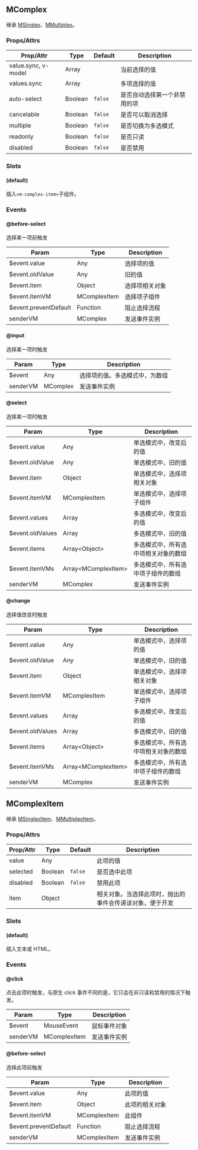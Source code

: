 ## MComplex

继承 [MSinglex](../m-singlex)、[MMultiplex](../m-multiplex)。

### Props/Attrs

| Prop/Attr | Type | Default | Description |
| --------- | ---- | ------- | ----------- |
| value.sync, v-model | Array | | 当前选择的值 |
| values.sync | Array | | 多项选择的值 |
| auto-select | Boolean | `false` | 是否自动选择第一个非禁用的项 |
| cancelable | Boolean | `false` | 是否可以取消选择 |
| multiple | Boolean | `false` | 是否切换为多选模式 |
| readonly | Boolean | `false` | 是否只读 |
| disabled | Boolean | `false` | 是否禁用 |

### Slots

#### (default)

插入`<m-complex-item>`子组件。

### Events

#### @before-select

选择某一项前触发

| Param | Type | Description |
| ----- | ---- | ----------- |
| $event.value | Any | 选择项的值 |
| $event.oldValue | Any | 旧的值 |
| $event.item | Object | 选择项相关对象 |
| $event.itemVM | MComplexItem | 选择项子组件 |
| $event.preventDefault | Function | 阻止选择流程 |
| senderVM | MComplex | 发送事件实例 |

#### @input

选择某一项时触发

| Param | Type | Description |
| ----- | ---- | ----------- |
| $event | Any | 选择项的值。多选模式中，为数组 |
| senderVM | MComplex | 发送事件实例 |

#### @select

选择某一项时触发

| Param | Type | Description |
| ----- | ---- | ----------- |
| $event.value | Any | 单选模式中，改变后的值 |
| $event.oldValue | Any | 单选模式中，旧的值 |
| $event.item | Object | 单选模式中，选择项相关对象 |
| $event.itemVM | MComplexItem | 单选模式中，选择项子组件 |
| $event.values | Array | 多选模式中，改变后的值 |
| $event.oldValues | Array | 多选模式中，旧的值 |
| $event.items | Array\<Object\> | 多选模式中，所有选中项相关对象的数组 |
| $event.itemVMs | Array\<MComplexItem\> | 多选模式中，所有选中项子组件的数组 |
| senderVM | MComplex | 发送事件实例 |

#### @change

选择值改变时触发

| Param | Type | Description |
| ----- | ---- | ----------- |
| $event.value | Any | 单选模式中，选择项的值 |
| $event.oldValue | Any | 单选模式中，旧的值 |
| $event.item | Object | 单选模式中，选择项相关对象 |
| $event.itemVM | MComplexItem |  单选模式中，选择项子组件 |
| $event.values | Array | 多选模式中，改变后的值 |
| $event.oldValues | Array | 多选模式中，旧的值 |
| $event.items | Array\<Object\> | 多选模式中，所有选中项相关对象的数组 |
| $event.itemVMs | Array\<MComplexItem\> | 多选模式中，所有选中项子组件的数组 |
| senderVM | MComplex | 发送事件实例 |

## MComplexItem

继承 [MSinglexItem](../m-singlex#MSinglexItem)、[MMultiplexItem](../m-multiplex/api#MMultiplexItem)。

### Props/Attrs

| Prop/Attr | Type | Default | Description |
| --------- | ---- | ------- | ----------- |
| value | Any | | 此项的值 |
| selected | Boolean | `false` | 是否选中此项 |
| disabled | Boolean | `false` | 禁用此项 |
| item | Object | | 相关对象。当选择此项时，抛出的事件会传递该对象，便于开发 |

### Slots

#### (default)

插入文本或 HTML。

### Events

#### @click

点击此项时触发，与原生 click 事件不同的是，它只会在非只读和禁用的情况下触发。

| Param | Type | Description |
| ----- | ---- | ----------- |
| $event | MouseEvent | 鼠标事件对象 |
| senderVM | MComplexItem | 发送事件实例 |

#### @before-select

选择此项前触发

| Param | Type | Description |
| ----- | ---- | ----------- |
| $event.value | Any | 此项的值 |
| $event.item | Object | 此项的相关对象 |
| $event.itemVM | MComplexItem | 此组件 |
| $event.preventDefault | Function | 阻止选择流程 |
| senderVM | MComplexItem | 发送事件实例 |

